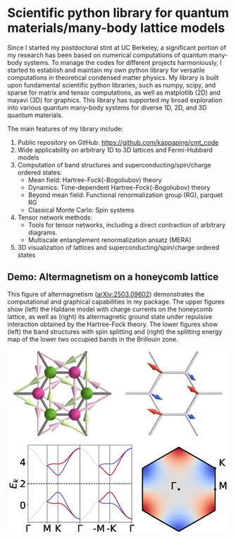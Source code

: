 # Scientific python library for quantum materials/many-body lattice models
Since I started my postdoctoral stint at UC Berkeley, a significant portion of my research has been based on numerical computations of quantum many-body systems. To manage the codes for different projects harmoniously, I started to establish and maintain my own python library for versatile computations in theoretical condensed matter physics. My library is built upon fundamental scientific python libraries, such as numpy, scipy, and sparse for matrix and tensor computations, as well as matplotlib (2D) and mayavi (3D) for graphics. This library has supported my broad exploration into various quantum many-body systems for diverse 1D, 2D, and 3D quantum materials.

The main features of my library include:
1. Public repository on GitHub: https://github.com/kappaping/cmt_code
2. Wide applicability on arbitrary 1D to 3D lattices and Fermi-Hubbard models
3. Computation of band structures and superconducting/spin/charge ordered states:
    - Mean field: Hartree-Fock(-Bogoliubov) theory
    - Dynamics: Time-dependent Hartree-Fock(-Bogoliubov) theory
    - Beyond mean field: Functional renormalization group (RG), parquet RG
    - Classical Monte Carlo: Spin systems
4. Tensor network methods:
    - Tools for tensor networks, including a direct contraction of arbitrary diagrams.
    - Multiscale entanglement renormalization ansatz (MERA)
5. 3D visualization of lattices and superconducting/spin/charge ordered states


## Demo: Altermagnetism on a honeycomb lattice

This figure of altermagnetism ([arXiv:2503.09602](https://arxiv.org/abs/2503.09602)) demonstrates the computational and graphical capabilities in my package. The upper figures show (left) the Haldane model with charge currents on the honeycomb lattice, as well as (right) its altermagnetic ground state under repulsive interaction obtained by the Hartree-Fock theory. The lower figures show (left) the band structures with spin splitting and (right) the splitting energy map of the lower two occupied bands in the Brillouin zone.

<div align="center">
  <img src="almslc.png" alt="ALM" width="600">
</div>
